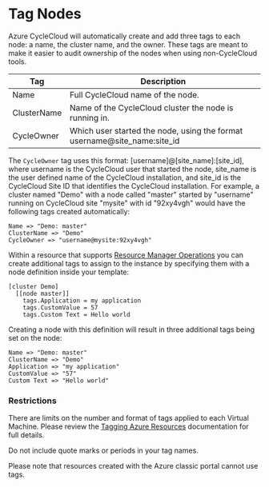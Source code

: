 # Tag Nodes

Azure CycleCloud will automatically create and add three tags to each node: a name, the cluster name, and the owner. These tags are meant to make it easier to audit ownership of the nodes when using non-CycleCloud tools.

| Tag         | Description                                                                |
| ----------- | -------------------------------------------------------------------------- |
| Name        | Full CycleCloud name of the node.                                          |
| ClusterName | Name of the CycleCloud cluster the node is running in.                     |
| CycleOwner  | Which user started the node, using the format username@site_name:site_id   |

The `CycleOwner` tag uses this format: [username]@[site_name]:[site_id], where username is the CycleCloud user that started the node, site_name is the user defined name of the CycleCloud installation, and site_id is the CycleCloud Site ID that identifies the CycleCloud installation. For example, a cluster named "Demo" with
a node called "master" started by "username" running on CycleCloud site "mysite" with id "92xy4vgh" would have the following tags created automatically:

    Name => "Demo: master"
    ClusterName => "Demo"
    CycleOwner => "username@mysite:92xy4vgh"

Within a resource that supports [Resource Manager Operations](https://docs.microsoft.com/en-us/azure/azure-resource-manager/resource-group-using-tags) you can create additional tags to assign to the instance by specifying them with a node definition inside your template:

    [cluster Demo]
      [[node master]]
        tags.Application = my application
        tags.CustomValue = 57
        tags.Custom Text = Hello world

Creating a node with this definition will result in three additional tags being set on the node:

    Name => "Demo: master"
    ClusterName => "Demo"
    Application => "my application"
    CustomValue => "57"
    Custom Text => "Hello world"

### Restrictions

There are limits on the number and format of tags applied to each Virtual Machine. Please review the [Tagging Azure Resources](https://docs.microsoft.com/en-us/azure/azure-resource-manager/resource-group-using-tags) documentation for full details.

Do not include quote marks or periods in your tag names.

Please note that resources created with the Azure classic portal cannot use tags.

